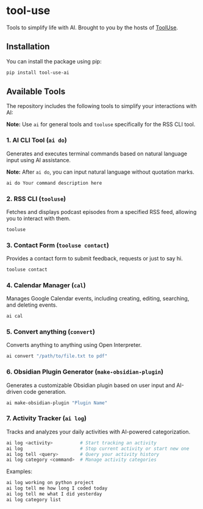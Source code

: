# tool-use

Tools to simplify life with AI. Brought to you by the hosts of [ToolUse](https://www.youtube.com/@ToolUseAI).

## Installation

You can install the package using pip:

```bash
pip install tool-use-ai
```

## Available Tools

The repository includes the following tools to simplify your interactions with AI:

**Note:** Use `ai` for general tools and `tooluse` specifically for the RSS CLI tool.

### 1. AI CLI Tool (`ai do`)

Generates and executes terminal commands based on natural language input using AI assistance.

**Note:** After `ai do`, you can input natural language without quotation marks.

```bash
ai do Your command description here
```

### 2. RSS CLI (`tooluse`)

Fetches and displays podcast episodes from a specified RSS feed, allowing you to interact with them.

```bash
tooluse
```

### 3. Contact Form (`tooluse contact`)

Provides a contact form to submit feedback, requests or just to say hi.

```bash
tooluse contact
```

### 4. Calendar Manager (`cal`)

Manages Google Calendar events, including creating, editing, searching, and deleting events.

```bash
ai cal
```

### 5. Convert anything (`convert`)

Converts anything to anything using Open Interpreter.

```bash
ai convert "/path/to/file.txt to pdf"
```

### 6. Obsidian Plugin Generator (`make-obsidian-plugin`)

Generates a customizable Obsidian plugin based on user input and AI-driven code generation.


```bash
ai make-obsidian-plugin "Plugin Name"
```


### 7. Activity Tracker (`ai log`)

Tracks and analyzes your daily activities with AI-powered categorization.

```bash
ai log <activity>          # Start tracking an activity
ai log                     # Stop current activity or start new one
ai log tell <query>        # Query your activity history
ai log category <command>  # Manage activity categories
```

Examples:

```bash
ai log working on python project
ai log tell me how long I coded today
ai log tell me what I did yesterday
ai log category list
```

